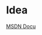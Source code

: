 # Idea
[MSDN Docu](https://msdn.microsoft.com/en-us/library/windows/desktop/cc144089(v=vs.85).aspx)
